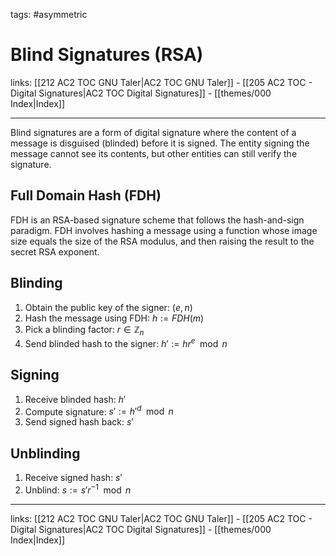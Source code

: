 tags: #asymmetric 

# Blind Signatures (RSA)

links: [[212 AC2 TOC GNU Taler|AC2 TOC GNU Taler]] - [[205 AC2 TOC - Digital Signatures|AC2 TOC Digital Signatures]] - [[themes/000 Index|Index]]

---

Blind signatures are a form of digital signature where the content of a message is disguised (blinded) before it is signed. The entity signing the message cannot see its contents, but other entities can still verify the signature.

## Full Domain Hash (FDH)

FDH is an RSA-based signature scheme that follows the hash-and-sign paradigm. FDH involves hashing a message using a function whose image size equals the size of the RSA modulus, and then raising the result to the secret RSA exponent.

## Blinding

1. Obtain the public key of the signer: $(e, n)$
2. Hash the message using FDH: $h := FDH(m)$
3. Pick a blinding factor: $r \in \mathbb{Z}_n$
4. Send blinded hash to the signer: $h' := hr^e \mod n$

## Signing

1. Receive blinded hash: $h'$
2. Compute signature: $s' := h'^d \mod n$
3. Send signed hash back: $s'$

## Unblinding

1. Receive signed hash: $s'$
2. Unblind: $s := s'r^{-1} \mod n$

---
links: [[212 AC2 TOC GNU Taler|AC2 TOC GNU Taler]] - [[205 AC2 TOC - Digital Signatures|AC2 TOC Digital Signatures]] - [[themes/000 Index|Index]]